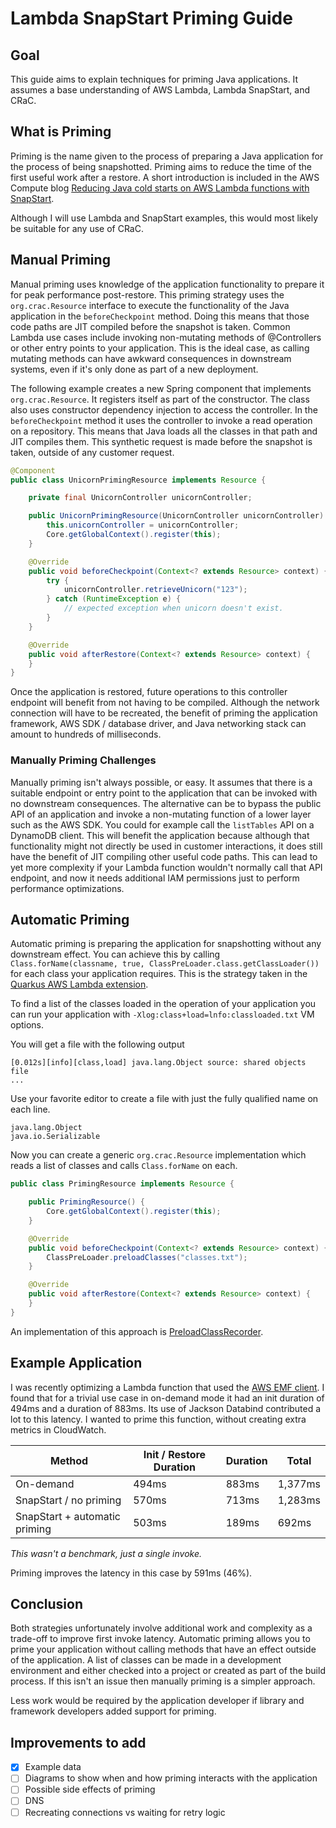 # Lambda SnapStart Priming Guide

## Goal

This guide aims to explain techniques for priming Java applications. It assumes a base understanding of AWS Lambda, Lambda SnapStart, and CRaC.

## What is Priming

Priming is the name given to the process of preparing a Java application for the process of being snapshotted. Priming aims to reduce the time of the first useful work after a restore. A short introduction is included in the AWS Compute blog [Reducing Java cold starts on AWS Lambda functions with SnapStart](https://aws.amazon.com/blogs/compute/reducing-java-cold-starts-on-aws-lambda-functions-with-snapstart/).

Although I will use Lambda and SnapStart examples, this would most likely be suitable for any use of CRaC.

## Manual Priming

Manual priming uses knowledge of the application functionality to prepare it for peak performance post-restore. This priming strategy uses the `org.crac.Resource` interface to execute the functionality of the Java application in the `beforeCheckpoint` method. Doing this means that those code paths are JIT compiled before the snapshot is taken. Common Lambda use cases include invoking non-mutating methods of @Controllers or other entry points to your application. This is the ideal case, as calling mutating methods can have awkward consequences in downstream systems, even if it's only done as part of a new deployment.

The following example creates a new Spring component that implements `org.crac.Resource`. It registers itself as part of the constructor. The class also uses constructor dependency injection to access the controller. In the `beforeCheckpoint` method it uses the controller to invoke a read operation on a repository. This means that Java loads all the classes in that path and JIT compiles them. This synthetic request is made before the snapshot is taken, outside of any customer request.

```Java
@Component
public class UnicornPrimingResource implements Resource {

    private final UnicornController unicornController;

    public UnicornPrimingResource(UnicornController unicornController) {
        this.unicornController = unicornController;
        Core.getGlobalContext().register(this);
    }

    @Override
    public void beforeCheckpoint(Context<? extends Resource> context) {
        try {
            unicornController.retrieveUnicorn("123");
        } catch (RuntimeException e) {
            // expected exception when unicorn doesn't exist.
        }
    }

    @Override
    public void afterRestore(Context<? extends Resource> context) {
    }
}
```

Once the application is restored, future operations to this controller endpoint will benefit from not having to be compiled. Although the network connection will have to be recreated, the benefit of priming the application framework, AWS SDK / database driver, and Java networking stack can amount to hundreds of milliseconds. 

### Manually Priming Challenges 

Manually priming isn't always possible, or easy. It assumes that there is a suitable endpoint or entry point to the application that can be invoked with no downstream consequences. The alternative can be to bypass the public API of an application and invoke a non-mutating function of a lower layer such as the AWS SDK. You could for example call the `listTables` API on a DynamoDB client. This will benefit the application because although that functionality might not directly be used in customer interactions, it does still have the benefit of JIT compiling other useful code paths. This can lead to yet more complexity if your Lambda function wouldn't normally call that API endpoint, and now it needs additional IAM permissions just to perform performance optimizations. 

## Automatic Priming

Automatic priming is preparing the application for snapshotting without any downstream effect. You can achieve this by calling `Class.forName(classname, true, ClassPreLoader.class.getClassLoader())` for each class your application requires. This is the strategy taken in the [Quarkus AWS Lambda extension](https://quarkus.io/guides/aws-lambda-snapstart). 

To find a list of the classes loaded in the operation of your application you can run your application with `-Xlog:class+load=lnfo:classloaded.txt` VM options. 

You will get a file with the following output

```
[0.012s][info][class,load] java.lang.Object source: shared objects file
...
```

Use your favorite editor to create a file with just the fully qualified name on each line.

```
java.lang.Object
java.io.Serializable
```

Now you can create a generic `org.crac.Resource` implementation which reads a list of classes and calls `Class.forName` on each.

```Java
public class PrimingResource implements Resource {

    public PrimingResource() {
        Core.getGlobalContext().register(this);
    }

    @Override
    public void beforeCheckpoint(Context<? extends Resource> context) {
        ClassPreLoader.preloadClasses("classes.txt");
    }

    @Override
    public void afterRestore(Context<? extends Resource> context) {
    }
}
```

An implementation of this approach is [PreloadClassRecorder](https://github.com/quarkusio/quarkus/blob/main/core/runtime/src/main/java/io/quarkus/runtime/PreloadClassesRecorder.java).

## Example Application

I was recently optimizing a Lambda function that used the [AWS EMF client](https://docs.aws.amazon.com/AmazonCloudWatch/latest/monitoring/CloudWatch_Embedded_Metric_Format_Libraries.html). I found that for a trivial use case in on-demand mode it had an init duration of 494ms and a duration of 883ms. Its use of Jackson Databind contributed a lot to this latency. I wanted to prime this function, without creating extra metrics in CloudWatch.

| Method                        | Init / Restore Duration | Duration        | Total   |
| ----------------------------- | ----------------------- | --------------- | ------- |
| On-demand                     | 494ms                   | 883ms           | 1,377ms |
| SnapStart / no priming        | 570ms                   | 713ms           | 1,283ms |
| SnapStart + automatic priming | 503ms                   | 189ms           | 692ms   |

_This wasn't a benchmark, just a single invoke._

Priming improves the latency in this case by 591ms (46%). 

## Conclusion 

Both strategies unfortunately involve additional work and complexity as a trade-off to improve first invoke latency. Automatic priming allows you to prime your application without calling methods that have an effect outside of the application. A list of classes can be made in a development environment and either checked into a project or created as part of the build process. If this isn't an issue then manually priming is a simpler approach.

Less work would be required by the application developer if library and framework developers added support for priming.

## Improvements to add

- [x] Example data 
- [ ] Diagrams to show when and how priming interacts with the application
- [ ] Possible side effects of priming
- [ ] DNS
- [ ] Recreating connections vs waiting for retry logic
